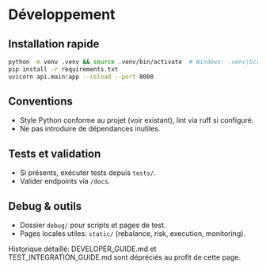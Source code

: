 # Développement

## Installation rapide
```bash
python -m venv .venv && source .venv/bin/activate  # Windows: .venv\Scripts\activate
pip install -r requirements.txt
uvicorn api.main:app --reload --port 8000
```

## Conventions
- Style Python conforme au projet (voir existant), lint via ruff si configuré.
- Ne pas introduire de dépendances inutiles.

## Tests et validation
- Si présents, exécuter tests depuis `tests/`.
- Valider endpoints via `/docs`.

## Debug & outils
- Dossier `debug/` pour scripts et pages de test.
- Pages locales utiles: `static/` (rebalance, risk, execution, monitoring).

Historique détaillé: DEVELOPER_GUIDE.md et TEST_INTEGRATION_GUIDE.md sont dépréciés au profit de cette page.

